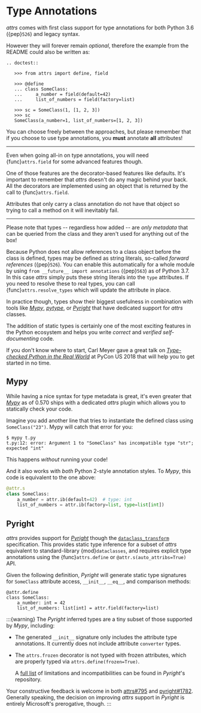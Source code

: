 # Type Annotations

*attrs* comes with first class support for type annotations for both Python 3.6 ({pep}`526`) and legacy syntax.

However they will forever remain *optional*, therefore the example from the README could also be written as:

```{eval-rst}
.. doctest::

   >>> from attrs import define, field

   >>> @define
   ... class SomeClass:
   ...     a_number = field(default=42)
   ...     list_of_numbers = field(factory=list)

   >>> sc = SomeClass(1, [1, 2, 3])
   >>> sc
   SomeClass(a_number=1, list_of_numbers=[1, 2, 3])
```

You can choose freely between the approaches, but please remember that if you choose to use type annotations, you **must** annotate **all** attributes!

---

Even when going all-in on type annotations, you will need {func}`attrs.field` for some advanced features though.

One of those features are the decorator-based features like defaults.
It's important to remember that *attrs* doesn't do any magic behind your back.
All the decorators are implemented using an object that is returned by the call to {func}`attrs.field`.

Attributes that only carry a class annotation do not have that object so trying to call a method on it will inevitably fail.

---

Please note that types -- regardless how added -- are *only metadata* that can be queried from the class and they aren't used for anything out of the box!

Because Python does not allow references to a class object before the class is defined,
types may be defined as string literals, so-called *forward references* ({pep}`526`).
You can enable this automatically for a whole module by using `from __future__ import annotations` ({pep}`563`) as of Python 3.7.
In this case *attrs* simply puts these string literals into the `type` attributes.
If you need to resolve these to real types, you can call {func}`attrs.resolve_types` which will update the attribute in place.

In practice though, types show their biggest usefulness in combination with tools like [*Mypy*], [*pytype*], or [*Pyright*] that have dedicated support for *attrs* classes.

The addition of static types is certainly one of the most exciting features in the Python ecosystem and helps you write *correct* and *verified self-documenting* code.

If you don't know where to start, Carl Meyer gave a great talk on [*Type-checked Python in the Real World*](https://www.youtube.com/watch?v=pMgmKJyWKn8) at PyCon US 2018 that will help you to get started in no time.


## Mypy

While having a nice syntax for type metadata is great, it's even greater that [*Mypy*] as of 0.570 ships with a dedicated *attrs* plugin which allows you to statically check your code.

Imagine you add another line that tries to instantiate the defined class using `SomeClass("23")`.
Mypy will catch that error for you:

```console
$ mypy t.py
t.py:12: error: Argument 1 to "SomeClass" has incompatible type "str"; expected "int"
```

This happens *without* running your code!

And it also works with *both* Python 2-style annotation styles.
To *Mypy*, this code is equivalent to the one above:

```python
@attr.s
class SomeClass:
    a_number = attr.ib(default=42)  # type: int
    list_of_numbers = attr.ib(factory=list, type=list[int])
```


## Pyright

*attrs* provides support for [*Pyright*] though the [`dataclass_transform`] specification.
This provides static type inference for a subset of *attrs* equivalent to standard-library {mod}`dataclasses`,
and requires explicit type annotations using the {func}`attrs.define` or `@attr.s(auto_attribs=True)` API.

Given the following definition, *Pyright* will generate static type signatures for `SomeClass` attribute access, `__init__`, `__eq__`, and comparison methods:

```
@attr.define
class SomeClass:
    a_number: int = 42
    list_of_numbers: list[int] = attr.field(factory=list)
```

:::{warning}
The *Pyright* inferred types are a tiny subset of those supported by *Mypy*, including:

- The generated `__init__` signature only includes the attribute type annotations.
  It currently does not include attribute `converter` types.

- The `attrs.frozen` decorator is not typed with frozen attributes, which are properly typed via `attrs.define(frozen=True)`.

  A [full list](https://github.com/microsoft/pyright/blob/main/specs/dataclass_transforms.md#attrs) of limitations and incompatibilities can be found in *Pyright*'s repository.

Your constructive feedback is welcome in both [attrs#795](https://github.com/python-attrs/attrs/issues/795) and [pyright#1782](https://github.com/microsoft/pyright/discussions/1782).
Generally speaking, the decision on improving *attrs* support in *Pyright* is entirely Microsoft's prerogative, though.
:::

[`dataclass_transform`]: https://github.com/microsoft/pyright/blob/main/specs/dataclass_transforms.md
[*Mypy*]: http://mypy-lang.org
[*Pyright*]: https://github.com/microsoft/pyright
[*pytype*]: https://google.github.io/pytype/
